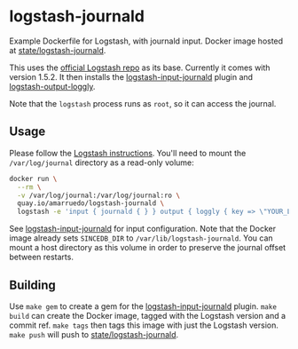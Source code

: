 # logstash-journald

Example Dockerfile for Logstash, with journald input. Docker image hosted at
[state/logstash-journald](https://registry.hub.docker.com/u/state/logstash-journald/).

This uses the [official Logstash
repo](https://registry.hub.docker.com/_/logstash/) as its base. Currently it
comes with version 1.5.2. It then installs the
[logstash-input-journald](https://github.com/stuart-warren/logstash-input-journald)
plugin and [logstash-output-loggly](https://github.com/logstash-plugins/logstash-output-loggly).

Note that the `logstash` process runs as `root`, so it can access the journal.

## Usage

Please follow the [Logstash
instructions](https://registry.hub.docker.com/_/logstash/). You'll need to mount
the `/var/log/journal` directory as a read-only volume:

```bash
docker run \
  --rm \
  -v /var/log/journal:/var/log/journal:ro \
  quay.io/amarruedo/logstash-journald \
  logstash -e 'input { journald { } } output { loggly { key => \"YOUR_LOGGLY_KEY\" tag => \"logstash\" host => \"logs-01.loggly.com\" proto => \"https\" } }'
```

See
[logstash-input-journald](https://github.com/stuart-warren/logstash-input-journald)
for input configuration. Note that the Docker image already sets `SINCEDB_DIR`
to `/var/lib/logstash-journald`. You can mount a host directory as this volume
in order to preserve the journal offset between restarts.

## Building

Use `make gem` to create a gem for the
[logstash-input-journald](https://github.com/stuart-warren/logstash-input-journald)
plugin. `make build` can create the Docker image, tagged with the Logstash
version and a commit ref. `make tags` then tags this image with just the
Logstash version. `make push` will push to
[state/logstash-journald](https://registry.hub.docker.com/u/state/logstash-journald/).
